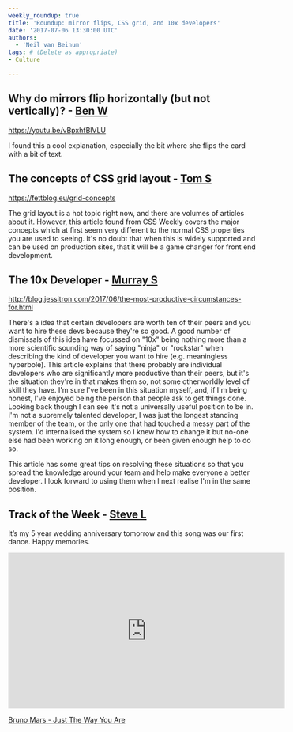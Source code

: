 ```yaml
---
weekly_roundup: true
title: 'Roundup: mirror flips, CSS grid, and 10x developers'
date: '2017-07-06 13:30:00 UTC'
authors:
  - 'Neil van Beinum'
tags: # (Delete as appropriate)
- Culture

---
```


## Why do mirrors flip horizontally (but not vertically)? - [Ben W](/team#ben-wong)

https://youtu.be/vBpxhfBlVLU

I found this a cool explanation, especially the bit where she flips the card with a bit of text.

## The concepts of CSS grid layout - [Tom S](/team/#tom-sabin)

https://fettblog.eu/grid-concepts

The grid layout is a hot topic right now, and there are volumes of articles about it. However, this article found from CSS Weekly covers the major concepts which at first seem very different to the normal CSS properties you are used to seeing. It's no doubt that when this is widely supported and can be used on production sites, that it will be a game changer for front end development.

## The 10x Developer - [Murray S](/team#murray-steele)

http://blog.jessitron.com/2017/06/the-most-productive-circumstances-for.html

There's a idea that certain developers are worth ten of their peers and
you want to hire these devs because they're so good.  A good number of
dismissals of this idea have focussed on "10x" being nothing more than
a more scientific sounding way of saying "ninja" or "rockstar" when 
describing the kind of developer you want to hire (e.g. meaningless 
hyperbole).  This article explains that there probably are individual 
developers who are significantly more productive than their peers, but 
it's the situation they're in that makes them so, not some otherworldly 
level of skill they have.  I'm sure I've been in this situation myself, 
and, if I'm being honest, I've enjoyed being the person that people ask 
to get things done.  Looking back though I can see it's not a universally
useful position to be in.  I'm not a supremely talented developer, I was
just the longest standing member of the team, or the only one that had 
touched a messy part of the system.  I'd internalised the system so I 
knew how to change it but no-one else had been working on it long enough, 
or been given enough help to do so.

This article has some great tips on resolving these situations so that you 
spread the knowledge around your team and help make everyone a better 
developer.  I look forward to using them when I next realise I'm in the
same position.

## Track of the Week - [Steve L](/team#steve-lennon)

It’s my 5 year wedding anniversary tomorrow and this song was our first dance. Happy memories.

<iframe width="560" height="315" src="https://www.youtube.com/embed/LjhCEhWiKXk" frameborder="0" allowfullscreen></iframe>

[Bruno Mars - Just The Way You Are](https://www.youtube.com/watch?v=LjhCEhWiKXk)
